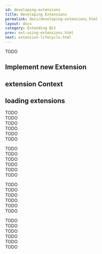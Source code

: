 ```yaml
---
id: developing-extensions
title: Developing Extensions
permalink: docs/developing-extensions.html
layout: docs
category: Extending Bit
prev: ext-using-extensions.html
next: extension-lifecycle.html
---
```


TODO

## Implement new Extension

## extension Context

## loading extensions


TODO  
TODO  
TODO  
TODO  
TODO  
TODO  

TODO  
TODO  
TODO  
TODO  
TODO  
TODO  

TODO  
TODO  
TODO  
TODO  
TODO  
TODO  

TODO  
TODO  
TODO  
TODO  
TODO  
TODO  